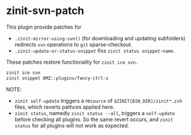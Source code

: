 # zinit-svn-patch

This plugin provide patches for

- `.zinit-mirror-using-svn()` (for downloading and updating subfolders)
  redirects `svn` operations to `git` sparse-checkout.
- `.zinit-update-or-status-snippet` fixs `zinit status snippet-name`.

These patches restore functionality for `zinit ice svn`.

```sh
zinit ice svn
zinit snippet OMZ::plugins/fancy-ctrl-z
```

NOTE:

- `zinit self-update` triggers a re`source` of
  `$ZINIT[BIN_DIR]/zinit*.zsh` files, which reverts pathces applied here.
- `zinit status`, namedly `zinit status --all`, triggers a `self-update` before
  checking all plugins. So the same revert occurs, and `zinit status` for
  all plugins will not work as expected.
